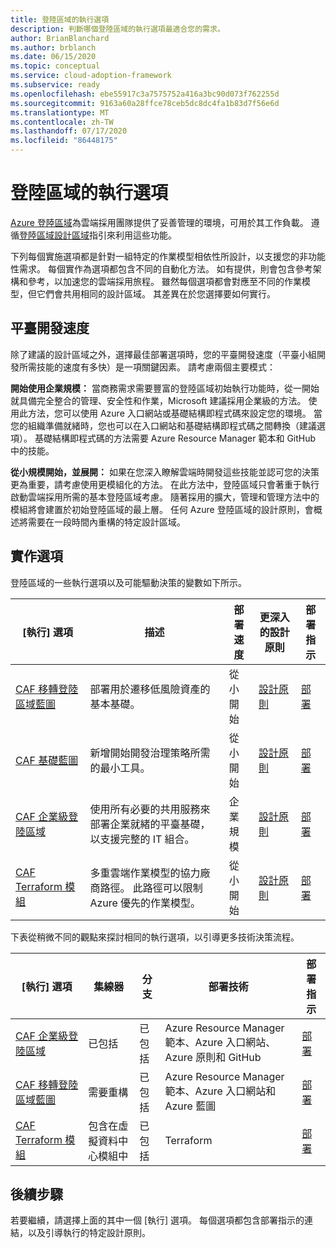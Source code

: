 ```yaml
---
title: 登陸區域的執行選項
description: 判斷哪個登陸區域的執行選項最適合您的需求。
author: BrianBlanchard
ms.author: brblanch
ms.date: 06/15/2020
ms.topic: conceptual
ms.service: cloud-adoption-framework
ms.subservice: ready
ms.openlocfilehash: ebe55917c3a7575752a416a3bc90d073f762255d
ms.sourcegitcommit: 9163a60a28ffce78ceb5dc8dc4fa1b83d7f56e6d
ms.translationtype: MT
ms.contentlocale: zh-TW
ms.lasthandoff: 07/17/2020
ms.locfileid: "86448175"
---
```

# <a name="landing-zone-implementation-options"></a>登陸區域的執行選項

[Azure 登陸區域](./index.md)為雲端採用團隊提供了妥善管理的環境，可用於其工作負載。 遵循[登陸區域設計區域](./design-areas.md)指引來利用這些功能。

下列每個實施選項都是針對一組特定的作業模型相依性所設計，以支援您的非功能性需求。 每個實作為選項都包含不同的自動化方法。 如有提供，則會包含參考架構和參考，以加速您的雲端採用旅程。 雖然每個選項都會對應至不同的作業模型，但它們會共用相同的設計區域。 其差異在於您選擇要如何實行。

## <a name="platform-development-velocity"></a>平臺開發速度

除了建議的設計區域之外，選擇最佳部署選項時，您的平臺開發速度（平臺小組開發所需技能的速度有多快）是一項關鍵因素。 請考慮兩個主要模式：

**開始使用企業規模：** 當商務需求需要豐富的登陸區域初始執行功能時，從一開始就具備完全整合的管理、安全性和作業，Microsoft 建議採用企業級的方法。 使用此方法，您可以使用 Azure 入口網站或基礎結構即程式碼來設定您的環境。 當您的組織準備就緒時，您也可以在入口網站和基礎結構即程式碼之間轉換（建議選項）。 基礎結構即程式碼的方法需要 Azure Resource Manager 範本和 GitHub 中的技能。

**從小規模開始，並展開：** 如果在您深入瞭解雲端時開發這些技能並認可您的決策更為重要，請考慮使用更模組化的方法。 在此方法中，登陸區域只會著重于執行啟動雲端採用所需的基本登陸區域考慮。 隨著採用的擴大，管理和管理方法中的模組將會建置於初始登陸區域的最上層。 任何 Azure 登陸區域的設計原則，會概述將需要在一段時間內重構的特定設計區域。

## <a name="implementation-options"></a>實作選項

登陸區域的一些執行選項以及可能驅動決策的變數如下所示。

| [執行] 選項 | 描述 | 部署速度 | 更深入的設計原則 | 部署指示 |
|---|---|---|---|---|
| [CAF 移轉登陸區域藍圖](./migrate-landing-zone.md) | 部署用於遷移低風險資產的基本基礎。 | 從小開始 | [設計原則](./migrate-landing-zone.md#design-principles) | [部署](./migrate-landing-zone.md) |
| [CAF 基礎藍圖](./foundation-blueprint.md) | 新增開始開發治理策略所需的最小工具。 | 從小開始 | [設計原則](./foundation-blueprint.md#design-principles) | [部署](./foundation-blueprint.md) |
| [CAF 企業級登陸區域](./enterprise-scale.md) | 使用所有必要的共用服務來部署企業就緒的平臺基礎，以支援完整的 IT 組合。 | 企業規模 | [設計原則](../enterprise-scale/design-principles.md) | [部署](https://github.com/Azure/Enterprise-Scale/blob/main/docs/reference/contoso/Readme.md) |
| [CAF Terraform 模組](./terraform-landing-zone.md) | 多重雲端作業模型的協力廠商路徑。 此路徑可以限制 Azure 優先的作業模型。 | 從小開始 | [設計原則](./terraform-landing-zone.md#design-decisions) | [部署](./terraform-landing-zone.md#customize-and-deploy-your-first-landing-zone) |

下表從稍微不同的觀點來探討相同的執行選項，以引導更多技術決策流程。

| [執行] 選項 | 集線器 | 分支 | 部署技術 | 部署指示 |
|---|---|---|---|---|
| [CAF 企業級登陸區域](./enterprise-scale.md) | 已包括  | 已包括 | Azure Resource Manager 範本、Azure 入口網站、Azure 原則和 GitHub | [部署](../enterprise-scale/implementation-guidelines.md) |
| [CAF 移轉登陸區域藍圖](./migrate-landing-zone.md) | 需要重構 | 已包括 | Azure Resource Manager 範本、Azure 入口網站和 Azure 藍圖 | [部署](./migrate-landing-zone.md) |
| [CAF Terraform 模組](./terraform-landing-zone.md)  | 包含在虛擬資料中心模組中 | 已包括 | Terraform | [部署](./terraform-landing-zone.md#customize-and-deploy-your-first-landing-zone) |

## <a name="next-steps"></a>後續步驟

若要繼續，請選擇上面的其中一個 [執行] 選項。 每個選項都包含部署指示的連結，以及引導執行的特定設計原則。
